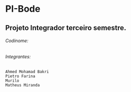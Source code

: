 # PI-Bode
## Projeto Integrador terceiro semestre.

###### Codinome:  
	
 
###### Integrantes:  
    Ahmed Mohamad Bakri
    Pietro Farina
    Murilo
    Matheus Miranda


